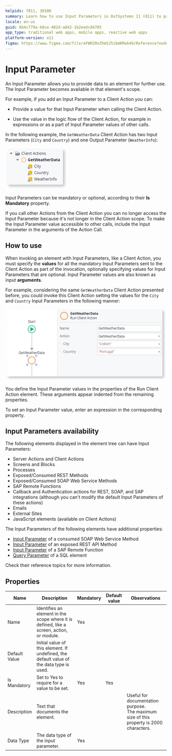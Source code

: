 ```yaml
---
helpids: 7011, 30100
summary: Learn how to use Input Parameters in OutSystems 11 (O11) to pass data into elements like Client Actions for enhanced application functionality.
locale: en-us
guid: 6b4c779a-b8ce-482d-a842-1b2eedc84785
app_type: traditional web apps, mobile apps, reactive web apps
platform-version: o11
figma: https://www.figma.com/file/eFWRZ0nZhm5J5ibmKMak49/Reference?node-id=842:1116
---
```


# Input Parameter


An Input Parameter allows you to provide data to an element for further use. The Input Parameter becomes available in that element's scope.

For example, if you add an Input Parameter to a Client Action you can:

* Provide a value for that Input Parameter when calling the Client Action.

* Use the value in the logic flow of the Client Action, for example in expressions or as a part of Input Parameter values of other calls.

In the following example, the `GetWeatherData` Client Action has two Input Parameters (`City` and `Country`) and one Output Parameter (`WeatherInfo`):

![Screenshot showing the 'GetWeatherData' Client Action with two Input Parameters named 'City' and 'Country' and one Output Parameter named 'WeatherInfo'.](images/input-parameter-client-action-example-ss.png "Client Action Input Parameters Example")

Input Parameters can be mandatory or optional, according to their **Is Mandatory** property.

If you call other Actions from the Client Action you can no longer access the Input Parameter because it's not longer in the Client Action scope. To make the Input Parameter value accessible to other calls, include the Input Parameter in the arguments of the Action Call.

## How to use

When invoking an element with Input Parameters, like a Client Action, you must specify the **values** for all the mandatory Input Parameters sent to the Client Action as part of the invocation, optionally specifying values for Input Parameters that are optional. Input Parameter values are also known as input **arguments**.

For example, considering the same `GetWeatherData` Client Action presented before, you could invoke this Client Action setting the values for the `City` and `Country` Input Parameters in the following manner:

![Screenshot illustrating how to set values for 'City' and 'Country' Input Parameters in the 'GetWeatherData' Client Action.](images/input-parameter-set-value-ss.png "Setting Values for Input Parameters")

You define the Input Parameter values in the properties of the Run Client Action element. These arguments appear indented from the remaining properties.

To set an Input Parameter value, enter an expression in the corresponding property.

## Input Parameters availability

The following elements displayed in the element tree can have Input Parameters:

* Server Actions and Client Actions
* Screens and Blocks
* Processes
* Exposed/Consumed REST Methods
* Exposed/Consumed SOAP Web Service Methods
* SAP Remote Functions
* Callback and Authentication actions for REST, SOAP, and SAP integrations (although you can't modify the default Input Parameters of these actions)
* Emails
* External Sites
* JavaScript elements (available on Client Actions)

The Input Parameters of the following elements have additional properties:

* [Input Parameter](servicestudio-plugin-soap-soapactioninput.md) of a consumed SOAP Web Service Method
* [Input Parameter](servicestudio-plugin-restservice-restserviceactioninput.md) of an exposed REST API Method
* [Input Parameter](servicestudio-plugin-sap-sapactioninput.md) of a SAP Remote Function
* [Query Parameter](<class-query-parameter.md>) of a SQL element

Check their reference topics for more information.

## Properties

<table markdown="1">
<thead>
<tr>
<th>Name</th>
<th>Description</th>
<th>Mandatory</th>
<th>Default value</th>
<th>Observations</th>
</tr>
</thead>
<tbody>
<tr>
<td title="Name">Name</td>
<td>Identifies an element in the scope where it is defined, like a screen, action, or module.</td>
<td>Yes</td>
<td></td>
<td></td>
</tr>
<tr>
<td title="Default Value">Default Value</td>
<td>Initial value of this element. If undefined, the default value of the data type is used.</td>
<td></td>
<td></td>
<td></td>
</tr>
<tr>
<td title="Is Mandatory">Is Mandatory</td>
<td>Set to Yes to require for a value to be set.</td>
<td>Yes</td>
<td>Yes</td>
<td></td>
</tr>
<tr>
<td title="Description">Description</td>
<td>Text that documents the element.</td>
<td></td>
<td></td>
<td>Useful for documentation purpose.<br/>The maximum size of this property is 2000 characters.</td>
</tr>
<tr>
<td title="Data Type">Data Type</td>
<td>The data type of the input parameter.</td>
<td>Yes</td>
<td></td>
<td></td>
</tr>
</tbody>
</table>

